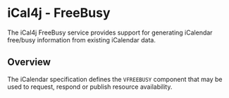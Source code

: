 # iCal4j - FreeBusy

The iCal4j FreeBusy service provides support for generating iCalendar free/busy information from existing
iCalendar data.

## Overview

The iCalendar specification defines the `VFREEBUSY` component that may be used to request, respond or publish
resource availability.